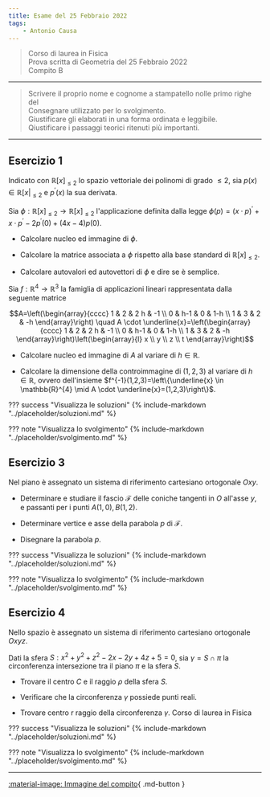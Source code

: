 ```yaml
---
title: Esame del 25 Febbraio 2022
tags:
    - Antonio Causa
---
```


> Corso di laurea in Fisica <br> Prova scritta di Geometria del 25 Febbraio 2022<br> Compito B

---

> Scrivere il proprio nome e cognome a stampatello nolle primo righe del <br> Consegnare utilizzato per lo svolgimento.<br> Giustificare gli elaborati in una forma ordinata e leggibile.<br> Qiustificare i passaggi teorici ritenuti più importanti.

---

## Esercizio 1

Indicato con $\mathbb{R}[x]_{\leq 2}$ lo spazio vettoriale dei polinomi
di grado $\leq 2$, sia
$p(x) \in \mathbb{R}\left[\left.x\right|_{\leq 2}\right.$ e
$p^{\prime}(x)$ la sua derivata.

Sia
$\phi: \mathbb{R}[x]_{\leq 2} \rightarrow \mathbb{R}[x]_{\leq 2}$
l'applicazione definita dalla legge
$\phi(p)=(x \cdot p)^{\prime}+x \cdot p^{\prime}-2 p^{\prime}(0)+(4 x-4) p(0)$.

-   Calcolare nucleo ed immagine di $\phi$.

-   Calcolare la matrice associata a $\phi$ rispetto alla base standard
    di $\mathbb{R}[x]_{\leq 2}$.

-   Calcolare autovalori ed autovettori di $\phi$ e dire se è semplice.

Sia $f: \mathbb{R}^{4} \rightarrow \mathbb{R}^{3}$ la famiglia di
applicazioni lineari rappresentata dalla seguente matrice

$$A=\left(\begin{array}{cccc}
1 & 2 & 2 h & -1 \\
0 & h-1 & 0 & 1-h \\
1 & 3 & 2 & -h
\end{array}\right) \quad A \cdot \underline{x}=\left(\begin{array}{cccc}
1 & 2 & 2 h & -1 \\
0 & h-1 & 0 & 1-h \\
1 & 3 & 2 & -h
\end{array}\right)\left(\begin{array}{l}
x \\
y \\
z \\
t
\end{array}\right)$$

-   Calcolare nucleo ed immagine di $A$ al variare di
    $h \in \mathbb{R}$.

-   Calcolare la dimensione della controimmagine di $(1,2,3)$ al variare
    di $h \in \mathbb{R}$, ovvero dell'insieme
    $f^{-1}(1,2,3)=\left\{\underline{x} \in \mathbb{R}^{4} \mid A \cdot \underline{x}=(1,2,3)\right\}$.

??? success "Visualizza le soluzioni"
    {% include-markdown "../placeholder/soluzioni.md" %}

??? note "Visualizza lo svolgimento"
    {% include-markdown "../placeholder/svolgimento.md" %}
    
## Esercizio 3

Nel piano è assegnato un sistema di riferimento cartesiano ortogonale
$O x y$.

-   Determinare e studiare il fascio $\mathcal{F}$ delle coniche
    tangenti in $O$ all'asse $y$, e passanti per i punti
    $A(1,0), B(1,2)$.

-   Determinare vertice e asse della parabola $p$ di $\mathcal{F}$.

-   Disegnare la parabola $p$. 

??? success "Visualizza le soluzioni"
    {% include-markdown "../placeholder/soluzioni.md" %}

??? note "Visualizza lo svolgimento"
    {% include-markdown "../placeholder/svolgimento.md" %}
    
## Esercizio 4

Nello spazio è assegnato un sistema di riferimento cartesiano ortogonale $Oxyz$.

Dati la sfera $S: x^{2}+y^{2}+z^{2}-2 x-2 y+4 z+5=0$, sia $\gamma = S \cap \pi$ la circonferenza intersezione tra il piano $\pi$ e la sfera $S$.

-   Trovare il centro $C$ e il raggio $\rho$ della sfera $S$.

-   Verificare che la circonferenza $\gamma$ possiede punti reali.

-   Trovare centro r raggio della circonferenza $\gamma$. Corso di
    laurea in Fisica

??? success "Visualizza le soluzioni"
    {% include-markdown "../placeholder/soluzioni.md" %}

??? note "Visualizza lo svolgimento"
    {% include-markdown "../placeholder/svolgimento.md" %}
    
---

[:material-image: Immagine del compito](img/2022-02-25.jpg){ .md-button }